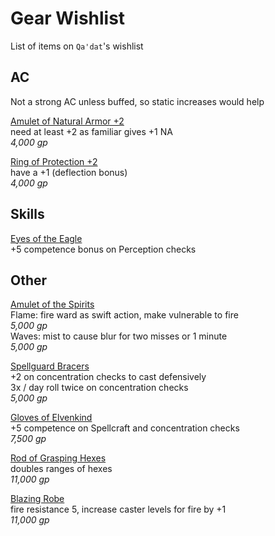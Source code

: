 # Gear Wishlist

List of items on `Qa'dat`'s wishlist

## AC

Not a strong AC unless buffed, so static increases would help

[Amulet of Natural Armor +2](https://www.aonprd.com/MagicWondrousDisplay.aspx?FinalName=Amulet%20of%20Natural%20Armor2)  
need at least +2 as familiar gives +1 NA  
_4,000 gp_  

[Ring of Protection +2](https://www.aonprd.com/MagicRingsDisplay.aspx?FinalName=Ring%20of%20Protection2)  
have a +1 (deflection bonus)  
_4,000 gp_  

## Skills

[Eyes of the Eagle](https://www.aonprd.com/MagicWondrousDisplay.aspx?FinalName=Eyes%20of%20the%20Eagle)  
+5 competence bonus on Perception checks


## Other

[Amulet of the Spirits](https://www.aonprd.com/MagicWondrousDisplay.aspx?FinalName=Amulet%20of%20the%20SpiritsBattle)  
Flame: fire ward as swift action, make vulnerable to fire  
_5,000 gp_  
Waves: mist to cause blur for two misses or 1 minute  
_5,000 gp_  

[Spellguard Bracers](https://www.aonprd.com/MagicWondrousDisplay.aspx?FinalName=Spellguard%20Bracers)  
+2 on concentration checks to cast defensively  
3x / day roll twice on concentration checks  
_5,000 gp_  

[Gloves of Elvenkind](https://aonprd.com/MagicWondrousDisplay.aspx?FinalName=Gloves%20of%20Elvenkind)  
+5 competence on Spellcraft and concentration checks  
_7,500 gp_  

[Rod of Grasping Hexes](https://www.aonprd.com/MagicRodsDisplay.aspx?FinalName=Rod%20of%20Grasping%20Hexes)  
doubles ranges of hexes  
_11,000 gp_  

[Blazing Robe](https://www.aonprd.com/MagicWondrousDisplay.aspx?FinalName=Blazing%20Robe)  
fire resistance 5, increase caster levels for fire by +1  
_11,000 gp_  
